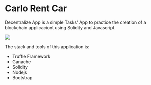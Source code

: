 # Carlo Rent Car
Decentralize App is a simple Tasks' App to practice the creation of a blockchain applicaciont using Solidity and Javascript.

![](./screenshot.png)

The stack and tools of this application is:
* Truffle Framework
* Ganache
* Solidity
* Nodejs
* Bootstrap